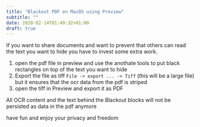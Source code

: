 ```yaml
---
title: "Blackout PDF on MacOS using Preview"
subtitle: ""
date: 2020-02-14T01:49:32+01:00
draft: true
---
```


If you want to share documents and want to prevent that others can read the text you want to hide you have to invest some extra work.

1. open the pdf file in preview and use the anothate tools to put black rectangles on top of the text you want to hide
2. Export the file as tiff `File -> export ... -> Tiff` (this will be a large file) but it ensures that the ocr data from the pdf is striped
3. open the tiff in Preview and export it as PDF

All OCR content and the text behind the Blackout blocks will not be persisted as data in the pdf anymore

have fun and enjoy your privacy and freedom
